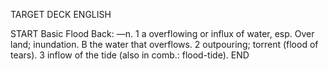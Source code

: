 TARGET DECK
ENGLISH

START
Basic
Flood
Back: —n. 1 a overflowing or influx of water, esp. Over land; inundation. B the water that overflows. 2 outpouring; torrent (flood of tears). 3 inflow of the tide (also in comb.: flood-tide).
END
